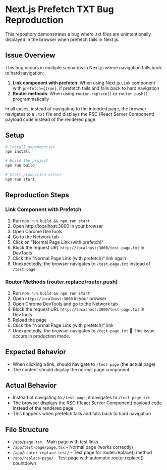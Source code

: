 # Next.js Prefetch TXT Bug Reproduction

This repository demonstrates a bug where .txt files are unintentionally displayed in the browser when prefetch fails in Next.js.

## Issue Overview

This bug occurs in multiple scenarios in Next.js where navigation falls back to hard navigation:

1. **Link component with prefetch**: When using Next.js `Link` component with `prefetch={true}`, if prefetch fails and falls back to hard navigation
2. **Router methods**: When using `router.replace()` or `router.push()` programmatically

In all cases, instead of navigating to the intended page, the browser navigates to a `.txt` file and displays the RSC (React Server Component) payload code instead of the rendered page.

## Setup

```bash
# Install dependencies
npm install

# Build the project
npm run build

# Start production server
npm run start
```

## Reproduction Steps

### Link Component with Prefetch

1. Run `npm run build && npm run start`
2. Open http://localhost:3000 in your browser
3. Open Chrome DevTools
4. Go to the Network tab
5. Click on "Normal Page Link (with prefetch)"
6. Block the request URL `http://localhost:3000/test-page.txt` in DevTools
7. Click the "Normal Page Link (with prefetch)" link again
8. Unexpectedly, the browser navigates to `/test-page.txt` instead of `/test-page`

### Router Methods (router.replace/router.push)

1. Run `npm run build && npm run start` 
2. Open `http://localhost:3000` in your browser
3. Open Chrome DevTools and go to the Network tab
4. Block the request URL `http://localhost:3000/test-page.txt` in DevTools
5. Reload the page
6. Click the "Normal Page Link (with prefetch)" link
7. Unexpectedly, the browser navigates to `/test-page.txt`
:memo: This issue occurs in production mode.

## Expected Behavior

- When clicking a link, should navigate to `/test-page` (the actual page)
- The content should display the normal page component

## Actual Behavior

- Instead of navigating to `/test-page`, it navigates to `/test-page.txt`
- The browser displays the RSC (React Server Component) payload code instead of the rendered page
- This happens when prefetch fails and falls back to hard navigation


## File Structure

- `/app/page.tsx` - Main page with test links
- `/app/test-page/page.tsx` - Normal page (works correctly)
- `/app/router-replace-test/` - Test page for router.replace() method
- `/app/replace-page/` - Test page with automatic router.replace() countdown
